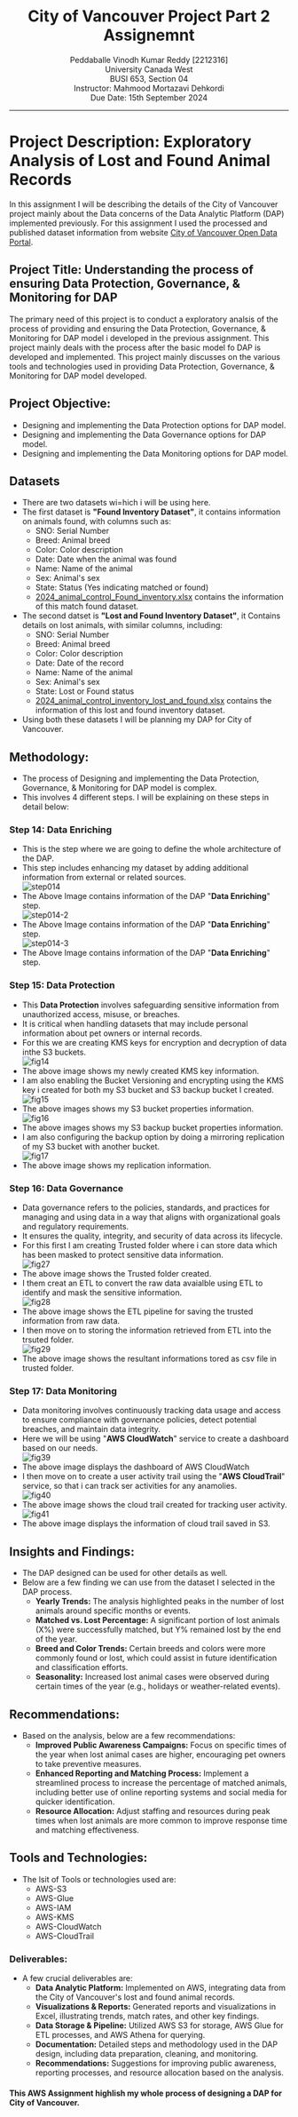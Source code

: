 <h1 align="center">City of Vancouver Project Part 2 Assignemnt</h1>
<p align="center">
Peddaballe Vinodh Kumar Reddy [2212316] <br>
University Canada West<br>
BUSI 653, Section 04<br>
Instructor: Mahmood Mortazavi Dehkordi<br>
Due Date: 15th September 2024<br>
</p>

___

# Project Description: Exploratory Analysis of Lost and Found Animal Records
In this assignment I will be describing the details of the City of Vancouver project mainly about the Data concerns of the Data Analytic Platform (DAP) implemented previously. For this assignment I used the processed and published dataset information from website [City of Vancouver Open Data Portal](https://opendata.vancouver.ca/explore/dataset/animal-control-inventory-lost-and-found/export/?disjunctive.breed&disjunctive.color&sort=date&refine.date=2023).

## Project Title: Understanding the process of ensuring Data Protection, Governance, & Monitoring for DAP
The primary need of this project is to conduct a exploratory analsis of the process of providing and ensuring the Data Protection, Governance, & Monitoring for DAP model i developed in the previous assignment. This project mainly deals with the process after the basic model fo DAP is developed and implemented. This project mainly discusses on the various tools and technologies used in providing Data Protection, Governance, & Monitoring for DAP model developed.
## Project Objective:
* Designing and implementing the Data Protection options for DAP model.
* Designing and implementing the Data Governance options for DAP model.
* Designing and implementing the Data Monitoring options for DAP model.
## Datasets
* There are two datasets wi=hich i will be using here.
* The first dataset is **"Found Inventory Dataset"**, it contains information on animals found, with columns such as:
  * SNO: Serial Number
  * Breed: Animal breed
  * Color: Color description
  * Date: Date when the animal was found
  * Name: Name of the animal
  * Sex: Animal's sex
  * State: Status (Yes indicating matched or found)
  * [2024_animal_control_Found_inventory.xlsx](https://github.com/user-attachments/files/16974871/2024_animal_control_Found_inventory.xlsx) contains the information of this match found dataset.
* The second datset is **"Lost and Found Inventory Dataset"**, it Contains details on lost animals, with similar columns, including:
  * SNO: Serial Number
  * Breed: Animal breed
  * Color: Color description
  * Date: Date of the record
  * Name: Name of the animal
  * Sex: Animal's sex
  * State: Lost or Found status
  * [2024_animal_control_inventory_lost_and_found.xlsx](https://github.com/user-attachments/files/16974850/2024_animal_control_inventory_lost_and_found.xlsx) contains the information of this lost and found inventory dataset.
* Using both these datasets I will be planning my DAP for City of Vancouver.
## Methodology:
* The process of Designing and implementing the Data Protection, Governance, & Monitoring for DAP model is complex.
* This involves 4 different steps. I will be explaining on these steps in detail below:
### Step 14: Data Enriching
* This is the step where we are going to define the whole architecture of the DAP.
* This step includes enhancing my dataset by adding additional information from external or related sources.<br>
![step014](https://github.com/user-attachments/assets/b9c3405c-0a19-475c-990f-2a1fd4a0fa66)
* The Above Image contains information of the DAP "**Data Enriching**" step.<br>
![step014-2](https://github.com/user-attachments/assets/4032d5e0-9a5e-40ce-92e6-c362a7df1378)
* The Above Image contains information of the DAP "**Data Enriching**" step.<br>
![step014-3](https://github.com/user-attachments/assets/130e6f76-7fb2-4eb2-8360-448176b7ec69)
* The Above Image contains information of the DAP "**Data Enriching**" step.
### Step 15: Data Protection
* This **Data Protection** involves safeguarding sensitive information from unauthorized access, misuse, or breaches.
* It is critical when handling datasets that may include personal information about pet owners or internal records.
* For this we are creating KMS keys for encryption and decryption of data inthe S3 buckets.<br>
![fig14](https://github.com/user-attachments/assets/7f0f3811-d1ff-4e36-8d5c-77517dc8971e)
* The above image shows my newly created KMS key information.
* I am also enabling the Bucket Versioning and encrypting using the KMS key i created for both my S3 bucket and S3 backup bucket I created.<br>
![fig15](https://github.com/user-attachments/assets/15d46b70-9a5b-48eb-81a9-34b3e7e38d4d)
* The above images shows my S3 bucket properties information.<br>
![fig16](https://github.com/user-attachments/assets/c58cb083-03e4-4d23-a4d2-05264aeafdb9)
* The above images shows my S3 backup bucket properties information.<br>
* I am also configuring the backup option by doing a mirroring replication of my S3 bucket with another bucket.<br>
![fig17](https://github.com/user-attachments/assets/d11c43b3-91ca-44f2-a4fe-6167c39f1bf3)
* The above image shows my replication information.
### Step 16: Data Governance
* Data governance refers to the policies, standards, and practices for managing and using data in a way that aligns with organizational goals and regulatory requirements.
* It ensures the quality, integrity, and security of data across its lifecycle.
* For this first I am creating Trusted folder where i can store data which has been masked to protect sensitive data information.<br>
![fig27](https://github.com/user-attachments/assets/42a7f45d-2a77-4427-b4a0-6502f05af6a7)
* The above image shows the Trusted folder created.
* I them creat an ETL to convert the raw data avaialble using ETL to identify and mask the sensitive information.<br>
![fig28](https://github.com/user-attachments/assets/e0fb6123-ac94-41f1-b9d8-1c8003ee55a6)
* The above image shows the ETL pipeline for saving the trusted information from raw data.
* I then move on to storing the information retrieved from ETL into the trsuted folder.<br>
![fig29](https://github.com/user-attachments/assets/ca5e6f77-1ac7-4b88-8389-86f9df496390)
* The above image shows the resultant informations tored as csv file in trusted folder.
### Step 17: Data Monitoring
* Data monitoring involves continuously tracking data usage and access to ensure compliance with governance policies, detect potential breaches, and maintain data integrity.
* Here we will be using "**AWS CloudWatch**" service to create a dashboard based on our needs.<br>
![fig39](https://github.com/user-attachments/assets/c2b37041-9b1f-4b57-bb10-98a26f017e8c)
* The above image displays the dashboard of AWS CloudWatch
* I then move on to create a user activity trail using the "**AWS CloudTrail**" service, so that i can track ser activities for any anamolies.<br>
![fig40](https://github.com/user-attachments/assets/8b022324-8eb3-4b4e-b7bc-854ad8d49b3c)
* The above image shows the cloud trail created for tracking user activity.<br>
![fig41](https://github.com/user-attachments/assets/0af61951-03a0-44ae-8a78-a303ea702d14)
* The above image displays the information of cloud trail saved in S3.
## Insights and Findings:
* The DAP designed can be used for other details as well.
* Below are a few finding we can use from the dataset I selected in the DAP process.
  * **Yearly Trends:** The analysis highlighted peaks in the number of lost animals around specific months or events.
  * **Matched vs. Lost Percentage:** A significant portion of lost animals (X%) were successfully matched, but Y% remained lost by the end of the year.
  * **Breed and Color Trends:** Certain breeds and colors were more commonly found or lost, which could assist in future identification and classification efforts.
  * **Seasonality:** Increased lost animal cases were observed during certain times of the year (e.g., holidays or weather-related events).
## Recommendations:
* Based on the analysis, below are a few recommendations:
  * **Improved Public Awareness Campaigns:** Focus on specific times of the year when lost animal cases are higher, encouraging pet owners to take preventive measures.
  * **Enhanced Reporting and Matching Process:** Implement a streamlined process to increase the percentage of matched animals, including better use of online reporting systems and social media for quicker identification.
  * **Resource Allocation:** Adjust staffing and resources during peak times when lost animals are more common to improve response time and matching effectiveness.
## Tools and Technologies:
* The lsit of Tools or technologies used are:
  * AWS-S3
  * AWS-Glue
  * AWS-IAM
  * AWS-KMS
  * AWS-CloudWatch
  * AWS-CloudTrail
### Deliverables:
* A few crucial deliverables are:
  * **Data Analytic Platform:** Implemented on AWS, integrating data from the City of Vancouver's lost and found animal records.
  * **Visualizations & Reports:** Generated reports and visualizations in Excel, illustrating trends, match rates, and other key findings.
  * **Data Storage & Pipeline:** Utilized AWS S3 for storage, AWS Glue for ETL processes, and AWS Athena for querying.
  * **Documentation:** Detailed steps and methodology used in the DAP design, including data preparation, cleaning, and monitoring.
  * **Recommendations:** Suggestions for improving public awareness, reporting processes, and resource allocation based on the analysis. <br>
#### This AWS Assignment highlish my whole process of designing a DAP for City of Vancouver.
